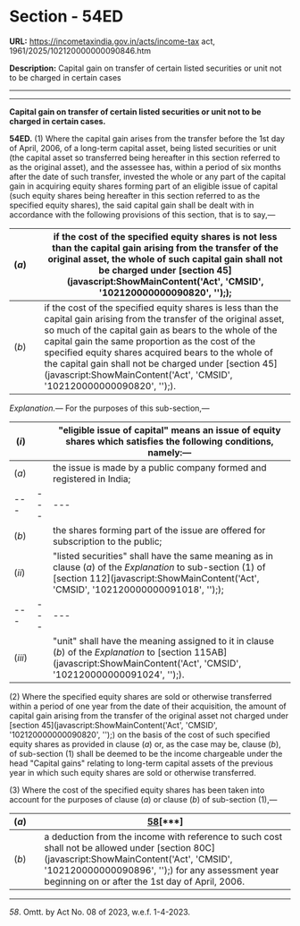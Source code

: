 # Section - 54ED

**URL:** https://incometaxindia.gov.in/acts/income-tax act, 1961/2025/102120000000090846.htm

**Description:** Capital gain on transfer of certain listed securities or unit not to be charged in certain cases

---

****

**Capital gain on transfer of certain listed securities or unit not to be charged in certain cases.**

**54ED.** (1) Where the capital gain arises from the transfer before the 1st day of April, 2006, of a long-term capital asset, being listed securities or unit (the capital asset so transferred being hereafter in this section referred to as the original asset), and the assessee has, within a period of six months after the date of such transfer, invested the whole or any part of the capital gain in acquiring equity shares forming part of an eligible issue of capital (such equity shares being hereafter in this section referred to as the specified equity shares), the said capital gain shall be dealt with in accordance with the following provisions of this section, that is to say,—

(_a_) |  |  if the cost of the specified equity shares is not less than the capital gain arising from the transfer of the original asset, the whole of such capital gain shall not be charged under [section 45](javascript:ShowMainContent\('Act', 'CMSID', '102120000000090820', ''\););  
---|---|---  
(_b_) |  |  if the cost of the specified equity shares is less than the capital gain arising from the transfer of the original asset, so much of the capital gain as bears to the whole of the capital gain the same proportion as the cost of the specified equity shares acquired bears to the whole of the capital gain shall not be charged under [section 45](javascript:ShowMainContent\('Act', 'CMSID', '102120000000090820', ''\);).  
  
_Explanation.—_ For the purposes of this sub-section,—

(_i_) |  |  "eligible issue of capital" means an issue of equity shares which satisfies the following conditions, namely:—  
---|---|---  
(_a_) |  |  the issue is made by a public company formed and registered in India;  
---|---|---  
(_b_) |  |  the shares forming part of the issue are offered for subscription to the public;  
(_ii_) |  |  "listed securities" shall have the same meaning as in clause (_a_) of the _Explanation_ to sub-section (1) of [section 112](javascript:ShowMainContent\('Act', 'CMSID', '102120000000091018', ''\););  
---|---|---  
(_iii_) |  |  "unit" shall have the meaning assigned to it in clause (_b_) of the _Explanation_ to [section 115AB](javascript:ShowMainContent\('Act', 'CMSID', '102120000000091024', ''\);).  
  
(2) Where the specified equity shares are sold or otherwise transferred within a period of one year from the date of their acquisition, the amount of capital gain arising from the transfer of the original asset not charged under [section 45](javascript:ShowMainContent\('Act', 'CMSID', '102120000000090820', ''\);) on the basis of the cost of such specified equity shares as provided in clause (_a_) or, as the case may be, clause (_b_), of sub-section (1) shall be deemed to be the income chargeable under the head "Capital gains" relating to long-term capital assets of the previous year in which such equity shares are sold or otherwise transferred.

(3) Where the cost of the specified equity shares has been taken into account for the purposes of clause (_a_) or clause (_b_) of sub-section (1),—

(_a_) |  | [58](javascript:ShowFootnote\('fn58'\);)[***]  
---|---|---  
(_b_) |  |  a deduction from the income with reference to such cost shall not be allowed under [section 80C](javascript:ShowMainContent\('Act', 'CMSID', '102120000000090896', ''\);) for any assessment year beginning on or after the 1st day of April, 2006.  
  
* * *

_58_. Omtt. by Act No. 08 of 2023, w.e.f. 1-4-2023.